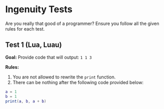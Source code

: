 # Ingenuity Tests

Are you really that good of a programmer? Ensure you follow all the given rules for each test.

## Test 1 (Lua, Luau)

**Goal:** Provide code that will output: `1 1 3`

**Rules:**

1. You are not allowed to rewrite the `print` function.
2. There can be nothing after the following code provided below:

```lua
a = 1
b = 1
print(a, b, a + b)

